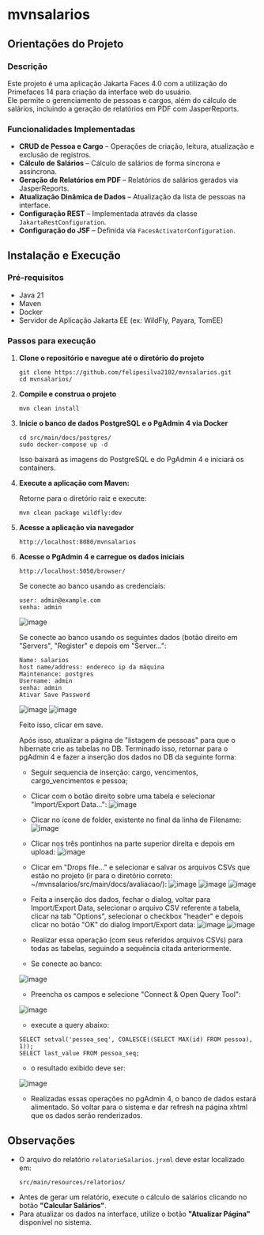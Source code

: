 # mvnsalarios

## Orientações do Projeto

### Descrição  
Este projeto é uma aplicação Jakarta Faces 4.0 com a utilização do Primefaces 14 para criação da interface web do usuário.  
Ele permite o gerenciamento de pessoas e cargos, além do cálculo de salários, incluindo a geração de relatórios em PDF com JasperReports.  

### Funcionalidades Implementadas  
- **CRUD de Pessoa e Cargo** – Operações de criação, leitura, atualização e exclusão de registros.  
- **Cálculo de Salários** – Cálculo de salários de forma síncrona e assíncrona.  
- **Geração de Relatórios em PDF** – Relatórios de salários gerados via JasperReports.  
- **Atualização Dinâmica de Dados** – Atualização da lista de pessoas na interface.  
- **Configuração REST** – Implementada através da classe `JakartaRestConfiguration`.  
- **Configuração do JSF** – Definida via `FacesActivatorConfiguration`.  

## Instalação e Execução  

### Pré-requisitos  
- Java 21  
- Maven  
- Docker  
- Servidor de Aplicação Jakarta EE (ex: WildFly, Payara, TomEE)  

### Passos para execução  
1. **Clone o repositório e navegue até o diretório do projeto**  
   ```
   git clone https://github.com/felipesilva2102/mvnsalarios.git
   cd mvnsalarios/
   ```

2. **Compile e construa o projeto**  
   ```
   mvn clean install
   ```

3. **Inicie o banco de dados PostgreSQL e o PgAdmin 4 via Docker**  
   ```
   cd src/main/docs/postgres/
   sudo docker-compose up -d
   ```
   Isso baixará as imagens do PostgreSQL e do PgAdmin 4 e iniciará os containers.  

4. **Execute a aplicação com Maven:**
   
   Retorne para o diretório raiz e execute:
   ```
   mvn clean package wildfly:dev  
   ```

5. **Acesse a aplicação via navegador**  
   ```
   http://localhost:8080/mvnsalarios
   ```

6. **Acesse o PgAdmin 4 e carregue os dados iniciais**
   ```
   http://localhost:5050/browser/
   ```
   Se conecte ao banco usando as credenciais:
   ```
   user: admin@example.com
   senha: admin
   ```
   ![image](https://github.com/user-attachments/assets/76be2ccf-7a7e-4b2e-a74d-5db0476cf217)
   
   Se conecte ao banco usando os seguintes dados (botão direito em "Servers", "Register" e depois em "Server...":
   ```
   Name: salarios
   host name/address: endereco ip da máquina
   Maintenance: postgres
   Username: admin
   senha: admin
   Ativar Save Password
   ```
   ![image](https://github.com/user-attachments/assets/5d2dea0f-2626-448a-aa1d-d50434977965)
   ![image](https://github.com/user-attachments/assets/cde8365b-68d3-4047-902b-2ce07cf63acb)
   
   Feito isso, clicar em save.
   
   Após isso, atualizar a página de "listagem de pessoas" para que o hibernate crie as tabelas no DB.
   Terminado isso, retornar para o pgAdmin 4 e fazer a inserção dos dados no DB da seguinte forma:

   - Seguir sequencia de inserção: cargo, vencimentos, cargo_vencimentos e pessoa;
   - Clicar com o botão direito sobre uma tabela e selecionar "Import/Export Data...":
     ![image](https://github.com/user-attachments/assets/91b33034-7935-46c4-a8a7-1ed36b6c8f94)
   
   - Clicar no ícone de folder, existente no final da linha de Filename:
     ![image](https://github.com/user-attachments/assets/4006fb30-0c06-4852-a815-d6e257c7b2a5)

   - Clicar nos três pontinhos na parte superior direita e depois em upload:
     ![image](https://github.com/user-attachments/assets/00fc8dac-1455-48aa-ac48-9aee9bfaa294)

   - Clicar em "Drops file..." e selecionar e salvar os arquivos CSVs que estão no projeto (ir para o diretório correto: ~/mvnsalarios/src/main/docs/avaliacao/):
    ![image](https://github.com/user-attachments/assets/40c12e17-77cd-47e6-b516-6ed7a747a63b)
    ![image](https://github.com/user-attachments/assets/d03acc50-e766-4fdc-80ce-10fbd85afbb2)
    ![image](https://github.com/user-attachments/assets/61a6ee4a-2770-4c75-bf42-a8d751747c1a)

   - Feita a inserção dos dados, fechar o dialog, voltar para Import/Export Data, selecionar o arquivo CSV referente a tabela, clicar na tab "Options", selecionar o checkbox "header" e depois clicar no botão "OK" do dialog Import/Export data:
     ![image](https://github.com/user-attachments/assets/ed7f6535-f43f-4553-9281-85c41a897df4)
     ![image](https://github.com/user-attachments/assets/597c9a32-6156-4cc5-acff-74553484008e)

   - Realizar essa operação (com seus referidos arquivos CSVs) para todas as tabelas, seguindo a sequência citada anteriormente.
   - Se conecte ao banco:
     
   ![image](https://github.com/user-attachments/assets/6b01a781-f869-41a5-ba76-b2de508890eb)
   - Preencha os campos e selecione "Connect & Open Query Tool":
     
   ![image](https://github.com/user-attachments/assets/adbdc5f5-b35e-426b-8217-444a4e8f29d4)

   -    execute a query abaixo:
   ```
   SELECT setval('pessoa_seq', COALESCE((SELECT MAX(id) FROM pessoa), 1));
   SELECT last_value FROM pessoa_seq;
   ```
   - o resultado exibido deve ser:
     
   ![image](https://github.com/user-attachments/assets/5330e705-0747-448c-aa4c-2c8ea0f6ef1d)

   - Realizadas essas operações no pgAdmin 4, o banco de dados estará alimentado. Só voltar para o sistema e dar refresh na página xhtml que os dados serão renderizados.


## Observações  
- O arquivo do relatório `relatorioSalarios.jrxml` deve estar localizado em:  
  ```
  src/main/resources/relatorios/
  ```
- Antes de gerar um relatório, execute o cálculo de salários clicando no botão **"Calcular Salários"**.  
- Para atualizar os dados na interface, utilize o botão **"Atualizar Página"** disponível no sistema.  

